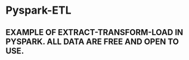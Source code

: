 # Pyspark-ETL
EXAMPLE OF EXTRACT-TRANSFORM-LOAD IN PYSPARK.
ALL DATA ARE FREE AND OPEN TO USE.
-----------------------------------
